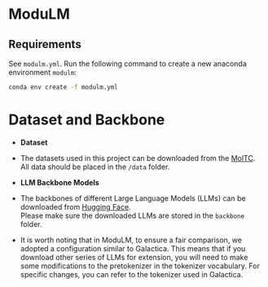 # ModuLM

## Requirements

See `modulm.yml`. Run the following command to create a new anaconda environment `modulm`: 

```bash
conda env create -f modulm.yml
```

# Dataset and Backbone

* **Dataset**

* The datasets used in this project can be downloaded from the [MolTC](https://github.com/MangoKiller/MolTC/).  
All data should be placed in the `/data` folder.

* **LLM Backbone Models**

* The backbones of different Large Language Models (LLMs) can be downloaded from [Hugging Face](https://huggingface.co/).  
Please make sure the downloaded LLMs are stored in the `backbone` folder.

* It is worth noting that in ModuLM, to ensure a fair comparison, we adopted a configuration similar to Galactica. This means that if you download other series of LLMs for extension, you will need to make some modifications to the pretokenizer in the tokenizer vocabulary. For specific changes, you can refer to the tokenizer used in Galactica.



